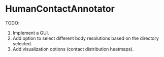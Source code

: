 # HumanContactAnnotator

TODO:
1. Implement a GUI.
2. Add option to select different body resolutions based on the directory selected.
3. Add visualization options (contact distribution heatmaps).
